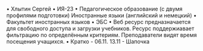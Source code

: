 •	Хлытин Сергей
•	ИЯ-23
•	Педагогическое образование (с двумя профилями подготовки) Иностранные языки (английский и немецкий)
•	Факультет иностранных языков
•	ЭБС
•	Веб ресурс предназначается для свободного доступа и загрузки учебников. Ресурс поддержиавает фильтрацию по определённым критериям. Преподаватели видят время посещения учащихся.
•	Кратко - 06.11.
13.11 - Шапочка